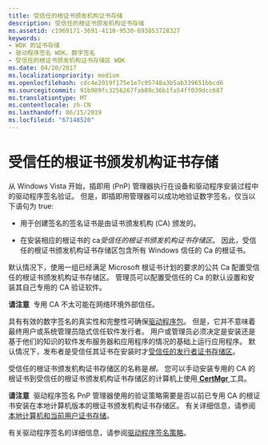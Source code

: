 ```yaml
---
title: 受信任的根证书颁发机构证书存储
description: 受信任的根证书颁发机构证书存储
ms.assetid: c1969171-3691-4110-9530-693853728327
keywords:
- WDK 的证书存储
- 驱动程序签名 WDK，数字签名
- 受信任的根证书颁发机构证书存储区 WDK
ms.date: 04/20/2017
ms.localizationpriority: medium
ms.openlocfilehash: cdc4e2019f175e1e7c95748a3b5ab339651bbcd6
ms.sourcegitcommit: 91b989fc3256267fab89c36b1fa54ff039dcc687
ms.translationtype: MT
ms.contentlocale: zh-CN
ms.lasthandoff: 06/15/2019
ms.locfileid: "67148520"
---
```

# <a name="trusted-root-certification-authorities-certificate-store"></a>受信任的根证书颁发机构证书存储


从 Windows Vista 开始，插即用 (PnP) 管理器执行在设备和驱动程序安装过程中的驱动程序签名验证。 但是，即插即用管理器可以成功地验证数字签名，仅当以下语句为 true:

-   用于创建签名的签名证书是由证书颁发机构 (CA) 颁发的。

-   在安装相应的根证书的 ca*受信任的根证书颁发机构证书存储区*。 因此，受信任的根证书颁发机构证书存储区包含所有 Windows 信任的 Ca 的根证书。

默认情况下，使用一组已经满足 Microsoft 根证书计划的要求的公共 Ca 配置受信任的根证书颁发机构证书存储区。 管理员可以配置受信任的 Ca 的默认设置和安装其自己专用的 CA 验证软件。

**请注意**  专用 CA 不太可能在网络环境外部信任。

 

具有有效的数字签名的真实性和完整性可确保[驱动程序包](driver-packages.md)。 但是，它并不意味着最终用户或系统管理员隐式信任软件发行者。 用户或管理员必须决定是安装还是基于他们的知识的软件发布服务器和应用程序的情况的基础上运行应用程序。 默认情况下，发布者是受信任其证书在安装时才[受信任的发行者证书存储区](trusted-publishers-certificate-store.md)。

受信任的根证书颁发机构证书存储区的名称是*根。* 您可以手动安装专用的 CA 的根证书到受信任的根证书颁发机构证书存储区的计算机上使用[ **CertMgr** ](https://msdn.microsoft.com/library/windows/hardware/ff543411)工具。

**请注意**  驱动程序签名 PnP 管理器使用的验证策略需要是否以前已专用 CA 的根证书安装在本地计算机版本的根证书颁发机构证书存储区。 有关详细信息，请参阅[本地计算机和当前用户证书存储](local-machine-and-current-user-certificate-stores.md)。



有关驱动程序签名的详细信息，请参阅[驱动程序签名策略](https://docs.microsoft.com/windows-hardware/drivers/install/kernel-mode-code-signing-policy--windows-vista-and-later-)。

 

 







